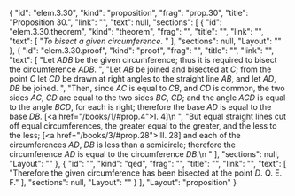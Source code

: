 {
  "id": "elem.3.30",
  "kind": "proposition",
  "frag": "prop.30",
  "title": "Proposition 30.",
  "link": "",
  "text": null,
  "sections": [
    {
      "id": "elem.3.30.theorem",
      "kind": "theorem",
      "frag": "",
      "title": "",
      "link": "",
      "text": [
        "<var>To bisect a given circumference</var>. "
      ],
      "sections": null,
      "Layout": ""
    },
    {
      "id": "elem.3.30.proof",
      "kind": "proof",
      "frag": "",
      "title": "",
      "link": "",
      "text": [
        "Let <var>ADB</var> be the given circumference; thus it is required to bisect the circumference <var>ADB</var>. ",
        "Let <var>AB</var> be joined and bisected at <var>C</var>; from the point <var>C</var> let <var>CD</var> be drawn at right angles to the straight line <var>AB</var>,  and let <var>AD</var>, <var>DB</var> be joined. ",
        "Then, since <var>AC</var> is equal to <var>CB</var>, and <var>CD</var> is common, the two sides <var>AC</var>, <var>CD</var> are equal to the two sides <var>BC</var>, <var>CD</var>; and the angle <var>ACD</var> is equal to the angle <var>BCD</var>, for each is right; therefore the base <var>AD</var> is equal to the base <var>DB</var>. [<a href=\"/books/1/#prop.4\">I. 4</a>]\n      ",
        "But equal straight lines cut off equal circumferences, the greater equal to the greater, and the less to the less; [<a href=\"/books/3/#prop.28\">III. 28</a>] and each of the circumferences <var>AD</var>, <var>DB</var> is less than a semicircle; therefore the circumference <var>AD</var> is equal to the circumference <var>DB</var>.\n      "
      ],
      "sections": null,
      "Layout": ""
    },
    {
      "id": "",
      "kind": "qed",
      "frag": "",
      "title": "",
      "link": "",
      "text": [
        "Therefore the given circumference has been bisected at the point <var>D</var>. Q. E. F."
      ],
      "sections": null,
      "Layout": ""
    }
  ],
  "Layout": "proposition"
}
